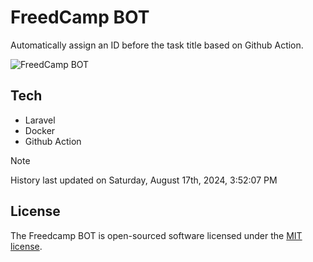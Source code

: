 # FreedCamp BOT

Automatically assign an ID before the task title based on Github Action.

![FreedCamp BOT](https://repository-images.githubusercontent.com/737932867/7d34798b-2680-471c-b089-a78a718d3d6a)

## Tech

- Laravel
- Docker
- Github Action

> [!NOTE]  
> History last updated on Saturday, August 17th, 2024, 3:52:07 PM

## License

The Freedcamp BOT is open-sourced software licensed under the [MIT license](https://opensource.org/licenses/MIT).
